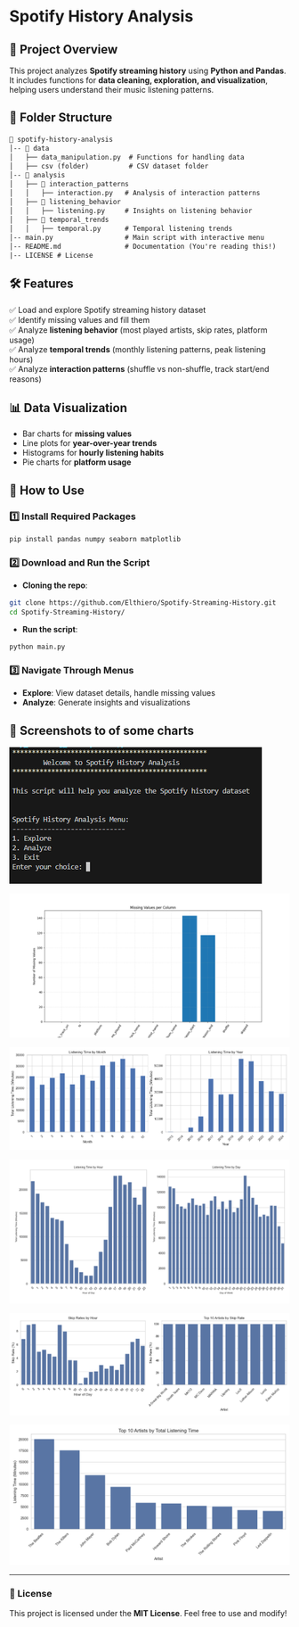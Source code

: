# Spotify History Analysis

## 📌 Project Overview

This project analyzes **Spotify streaming history** using **Python and Pandas**. It includes functions for **data cleaning, exploration, and visualization**, helping users understand their music listening patterns.

## 📂 Folder Structure

```
📁 spotify-history-analysis
│-- 📁 data
│   ├── data_manipulation.py  # Functions for handling data
│   ├── csv (folder)          # CSV dataset folder
│-- 📁 analysis
│   ├── 📁 interaction_patterns
│   │   ├── interaction.py   # Analysis of interaction patterns
│   ├── 📁 listening_behavior
│   │   ├── listening.py     # Insights on listening behavior
│   ├── 📁 temporal_trends
│   │   ├── temporal.py      # Temporal listening trends
│-- main.py                  # Main script with interactive menu
│-- README.md                # Documentation (You're reading this!)
|-- LICENSE # License
```

## 🛠️ Features

✅ Load and explore Spotify streaming history dataset\
✅ Identify missing values and fill them\
✅ Analyze **listening behavior** (most played artists, skip rates, platform usage)\
✅ Analyze **temporal trends** (monthly listening patterns, peak listening hours)\
✅ Analyze **interaction patterns** (shuffle vs non-shuffle, track start/end reasons)

## 📊 Data Visualization

- Bar charts for **missing values**
- Line plots for **year-over-year trends**
- Histograms for **hourly listening habits**
- Pie charts for **platform usage**

## 📌 How to Use

### 1️⃣ Install Required Packages

```bash
pip install pandas numpy seaborn matplotlib
```

### 2️⃣ Download and Run the Script

- **Cloning the repo**:

```bash
git clone https://github.com/Elthiero/Spotify-Streaming-History.git
cd Spotify-Streaming-History/
```

- **Run the script**:

```bash
python main.py
```

### 3️⃣ Navigate Through Menus

- **Explore**: View dataset details, handle missing values
- **Analyze**: Generate insights and visualizations

## 📸 Screenshots to of some charts

![Home Menu](screenshot/home_menu.png)

![Missing Value bar Chart](screenshot/missing_value_chart.png)

![Monthly and Yearly listening behavior chart](screenshot/monthly_yearly.png)

![Peak hour/day Chart](screenshot/peak_hour_day.png)

![Skip rate Chart](screenshot/skip_rate.png)

![Listening time by artist Chart](screenshot/total_listening_time_by_artist.png)

---

### 📌 License

This project is licensed under the **MIT License**. Feel free to use and modify!
